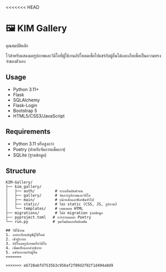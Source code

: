 <<<<<<< HEAD
# 🖼️ KIM Gallery

คุณสมบัติหลัก

ไว้สำหรับแสดงผลรูปภาพและวิดีโอที่ผู้ใช้งานอัปโหลดเพื่อไปแชร์กับผู้อื่นได้เเละเก็บเพื่อเป็นความทรงจำของตัวเอง

## Usage
- Python 3.11+
- Flask
- SQLAlchemy
- Flask-Login
- Bootstrap 5
- HTML5/CSS3/JavaScript

## Requirements
- Python 3.11 หรือสูงกว่า
- Poetry (สำหรับจัดการแพ็คเกจ)
- SQLite (ฐานข้อมูล)


## Structure
```
KIM-Gallery/
├── kim_gallery/
│   ├── auth/         # ระบบยืนยันตัวตน
│   ├── gallery/      # จัดการรูปภาพและวิดีโอ
│   ├── main/         # หน้าหลักและฟังก์ชันทั่วไป
│   ├── static/       # ไฟล์ static (CSS, JS, รูปภาพ)
│   └── templates/    # เทมเพลต HTML
├── migrations/       # ไฟล์ migration ฐานข้อมูล
├── pyproject.toml   # การกำหนดค่า Poetry
└── run.py           # จุดเริ่มต้นแอปพลิเคชัน

## วิธีใช้งาน
1. ลงทะเบียนบัญชีผู้ใช้ใหม่
2. เข้าสู่ระบบ
3. อัปโหลดรูปภาพหรือวิดีโอ
4. เพิ่มแท็กและคำอธิบาย
5. แชร์ผลงานกับผู้อื่น
=======

>>>>>>> eb728abfd7535b3c956af2f89d2f82f1d494a8d9
